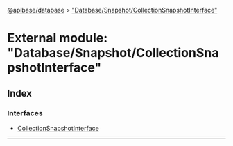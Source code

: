 [@apibase/database](../README.md) > ["Database/Snapshot/CollectionSnapshotInterface"](../modules/_database_snapshot_collectionsnapshotinterface_.md)

# External module: "Database/Snapshot/CollectionSnapshotInterface"

## Index

### Interfaces

* [CollectionSnapshotInterface](../interfaces/_database_snapshot_collectionsnapshotinterface_.collectionsnapshotinterface.md)

---

